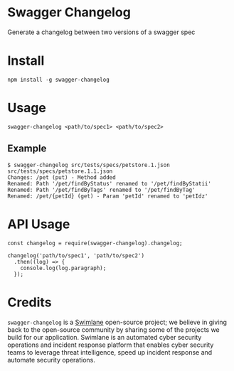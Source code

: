 # Swagger Changelog
Generate a changelog between two versions of a swagger spec

# Install
`npm install -g swagger-changelog`

# Usage
`swagger-changelog <path/to/spec1> <path/to/spec2>`

## Example
```
$ swagger-changelog src/tests/specs/petstore.1.json src/tests/specs/petstore.1.1.json
Changes: /pet (put) - Method added
Renamed: Path '/pet/findByStatus' renamed to '/pet/findByStatii'
Renamed: Path '/pet/findByTags' renamed to '/pet/findByTag'
Renamed: /pet/{petId} (get) - Param 'petId' renamed to 'petIdz'
```

# API Usage
```
const changelog = require(swagger-changelog).changelog;

changelog('path/to/spec1', 'path/to/spec2')
  .then((log) => {
    console.log(log.paragraph);
  });
```

# Credits

`swagger-changelog` is a [Swimlane](https://swimlane.com) open-source project; we believe in giving back to the open-source community by sharing some of the projects we build for our application. Swimlane is an automated cyber security operations and incident response platform that enables cyber security teams to leverage threat intelligence, speed up incident response and automate security operations.
